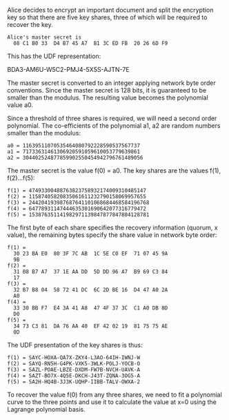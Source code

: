 
Alice decides to encrypt an important document and split the encryption key so that
there are five key shares, three of which will be required to recover the key.

~~~~
Alice's master secret is
  08 C1 B0 33  D4 B7 45 A7  B1 3C ED FB  20 26 6D F9
~~~~

This has the UDF representation:

BDA3-AM6U-W5C2-PMJ4-5X5S-AJTN-7E

The master secret is converted to an integer applying network byte order conventions.
Since the master secret is 128 bits, it is guaranteed to be smaller than the modulus.
The resulting value becomes the polynomial value a0.

Since a threshold of three shares is required, we will need a second order polynomial.
The co-efficients of the polynomial a1, a2 are random numbers smaller than the 
modulus:

~~~~
a0 = 11639511070535464080792228590537567737
a1 = 71733631461306920591059610053779639861
a2 = 304402524877859902550454942796761489056
~~~~

The master secret is the value f(0) = a0. The key shares are the values f(1), f(2)...f(5):

~~~~
f(1) = 47493300488763823758932174009310485147
f(2) = 11587405820835061611232790158069957655
f(3) = 244204193987687641101068684468584196768
f(4) = 64778931147444635301690642077316779472
f(5) = 153876351141982971139847877847804128781
~~~~

The first byte of each share specifies the recovery information (quorum, x value), the
remaining bytes specify the share value in network byte order:

~~~~
f(1) = 
  30 23 BA E0  80 3F 7C AB  1C 5E C0 EF  71 07 45 9A
  9B
f(2) = 
  31 08 B7 A7  37 1E AA DD  5D DD 96 A7  B9 69 C3 84
  17
f(3) = 
  32 B7 B8 04  58 72 41 DC  6C 2D BE 16  D4 47 A0 2A
  A0
f(4) = 
  33 30 BB F7  E4 3A 41 A8  47 4F 37 3C  C1 A0 DB 8D
  D0
f(5) = 
  34 73 C3 81  DA 76 AA 40  EF 42 02 19  81 75 75 AE
  0D
~~~~

The UDF presentation of the key shares is thus:

~~~~
f(1) = SAYC-HOXA-QA7X-ZKY4-L3AO-64IH-IWNJ-W
f(2) = SAYQ-RN5H-G4PK-VXK5-3WLK-POLJ-YOCB-O
f(3) = SAZL-POAE-LBZE-DXDM-FW7B-NVCH-UAVK-A
f(4) = SAZT-BO7X-4Q5E-DKCH-J43T-ZQNA-3OG5-A
f(5) = SA2H-HQ4B-3J3K-UQHP-IIBB-TALV-OWXA-2
~~~~

To recover the value f(0) from any three shares, we need to fit a polynomial curve to 
the three points and use it to calculate the value at x=0 using the Lagrange polynomial
basis.
